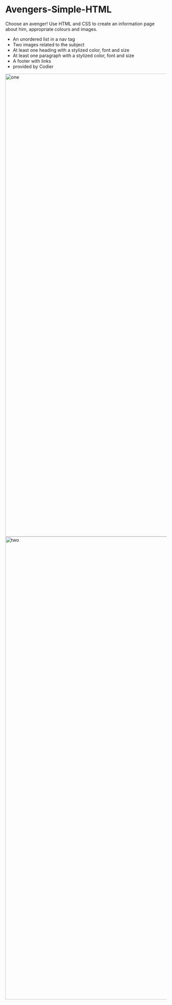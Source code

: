 # Avengers-Simple-HTML
Choose an avenger! Use HTML and CSS to create an information page about him, appropriate colours and images. 
* An unordered list in a nav tag
* Two images related to the subject
* At least one heading with a stylized color, font and size
* At least one paragraph with a stylized color, font and size
* A footer with links
* provided by Codier
<img width="1440" alt="one" src="https://user-images.githubusercontent.com/78829040/123410872-a5cc2f00-d564-11eb-9f6e-9c8f402e034b.png">
<img width="1440" alt="two" src="https://user-images.githubusercontent.com/78829040/123410906-afee2d80-d564-11eb-9796-c6456abeb79f.png">

